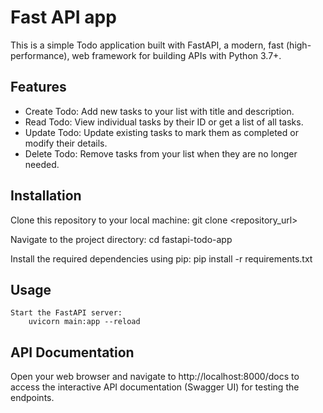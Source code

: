 # Fast API app

This is a simple Todo application built with FastAPI, a modern, fast (high-performance), web framework for building APIs with Python 3.7+.

## Features

- Create Todo: Add new tasks to your list with title and description.
- Read Todo: View individual tasks by their ID or get a list of all tasks.
- Update Todo: Update existing tasks to mark them as completed or modify their details.
- Delete Todo: Remove tasks from your list when they are no longer needed.

## Installation
Clone this repository to your local machine:
    git clone <repository_url>

Navigate to the project directory:
    cd fastapi-todo-app

Install the required dependencies using pip:
    pip install -r requirements.txt

## Usage
    Start the FastAPI server:
        uvicorn main:app --reload

## API Documentation
Open your web browser and navigate to http://localhost:8000/docs to access the interactive API documentation (Swagger UI) for testing the endpoints.
